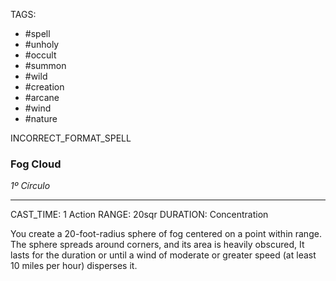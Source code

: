 TAGS:
- #spell
- #unholy
- #occult
- #summon
- #wild
- #creation
- #arcane
- #wind
- #nature

INCORRECT_FORMAT_SPELL
### Fog Cloud
*1º Círculo*
___
CAST_TIME: 1 Action
RANGE: 20sqr
DURATION: Concentration

You create a 20-foot-radius sphere of fog centered on a point within range. The sphere spreads around corners, and its area is heavily obscured, It lasts for the duration or until a wind of moderate or greater speed (at least 10 miles per hour) disperses it.
